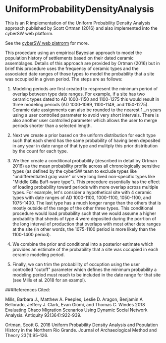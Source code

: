 # UniformProbabilityDensityAnalysis
This is an R implementation of the Uniform Probability Density Analysis approach published by Scott Ortman (2016) and also implemented into the cyberSW web platform.

See the [cyberSW web platrorm](https://www.cybersw.org) for more.

This procedure using an empirical Bayesian approach to model the population history of settlements based on their dated ceramic assemblages. Details of this approach are provided by Ortman (2016) but in brief this procedure uses the frequency of ceramic types and the associated date ranges of those types to model the probability that a site was occupied in a given period. The steps are as follows:

1) Modeling periods are first created to respresent the minimum period of overlap between type date ranges. For example, if a site has two ceramic types dated to AD 1000-1150 and 1100-1275 this would result in three modeling periods (AD 1000-1099, 1100-1149, and 1150-1275). Ceramic date assignments can also be rounded to the nearest 1...n years using a user controlled parameter to avoid very short intervals. There is also another user controlled parameter which allows the user to merge periods shorter than a selected length.

2) Next we create a prior based on the uniform distribution for each type such that each sherd has the same probability of having been deposited in any year in date range of that type and mulitply this prior distribution by the count for each type.

3) We then create a conditional probability (described in detail by Ortman 2016) as the mean probability profile across all chronologically sensitive types (as defined by the cyberSW team to exclude types like "undifferentiated gray ware" or very long lived non-specific types like "Middle Gilla Buff-ware type"). This procedure essentially has the effect of loading probability toward periods with more overlap across multiple types. For example, let's consider a hypothetical site with 4 ceramic types with date ranges of AD 1000-1100, 1000-1100, 1050-1100, and 1075-1400. The last type has a much longer range than the others that is mostly outside of the range of the other three types. This conditional procedure would load probability such that we would assume a higher probability that sherds of type 4 were deposited during the porrtion of the long interval of production that overlaps with most other date ranges at the site (in other words, the 1075-1100 period is more likely than the 1100-1400 period). 

4) We combine the prior and conditional into a posterior estimate which provides an estimate of the probability that a site was occupied in each ceramic modeling period.

5) Finally, we can trim the probability of occuption using the user controlled "cutoff" parameter which defines the minimum probability a modeling period must reach to be included in the date range for that site (see Mills et al. 2018 for an exampl). 

###References Cited:

Mills, Barbara J., Matthew A. Peeples, Leslie D. Aragon, Benjamin A Bellorado, Jeffery J. Clark, Evan Giomi, and Thomas C. Windes
2018
Evaluating Chaco Migration Scenarios Using Dynamic Social Network Analysis. Antiquity 92(364):922-939.


Ortman, Scott G.
2016
Uniform Probability Density Analysis and Population History in the Northern Rio Grande. Journal of Archaeological Method and Theory 23(1):95–126.

